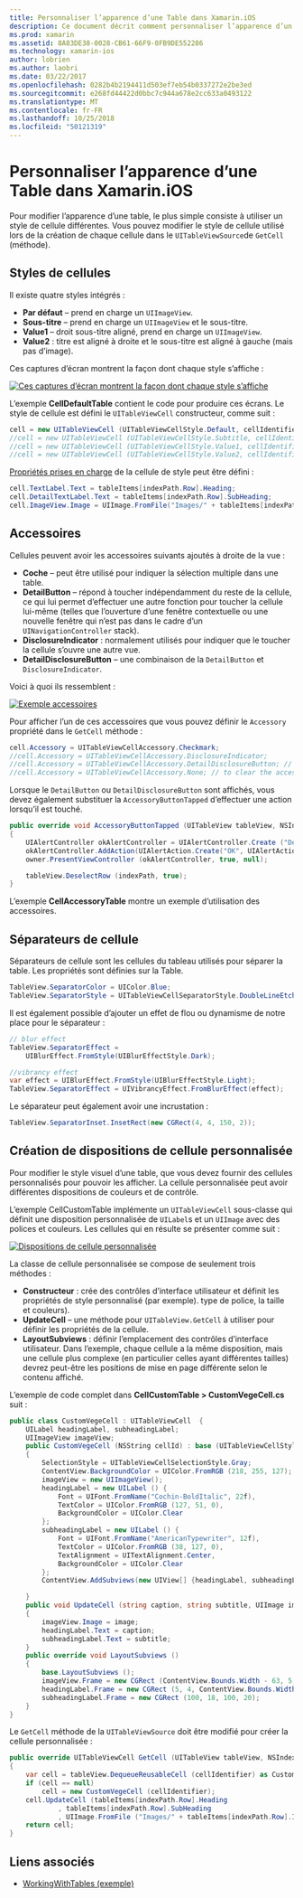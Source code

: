 ```yaml
---
title: Personnaliser l’apparence d’une Table dans Xamarin.iOS
description: Ce document décrit comment personnaliser l’apparence d’un tableau dans Xamarin.iOS. Il aborde les styles de cellules, les accessoires, les séparateurs de cellule et les dispositions de cellule personnalisé.
ms.prod: xamarin
ms.assetid: 8A83DE38-0028-CB61-66F9-0FB9DE552286
ms.technology: xamarin-ios
author: lobrien
ms.author: laobri
ms.date: 03/22/2017
ms.openlocfilehash: 0282b4b2194411d503ef7eb54b0337272e2be3ed
ms.sourcegitcommit: e268fd44422d0bbc7c944a678e2cc633a0493122
ms.translationtype: MT
ms.contentlocale: fr-FR
ms.lasthandoff: 10/25/2018
ms.locfileid: "50121319"
---
```

# <a name="customizing-a-tables-appearance-in-xamarinios"></a>Personnaliser l’apparence d’une Table dans Xamarin.iOS

Pour modifier l’apparence d’une table, le plus simple consiste à utiliser un style de cellule différentes. Vous pouvez modifier le style de cellule utilisé lors de la création de chaque cellule dans le `UITableViewSource`de `GetCell` (méthode).

## <a name="cell-styles"></a>Styles de cellules

Il existe quatre styles intégrés :

-  **Par défaut** – prend en charge un `UIImageView`.
-  **Sous-titre** – prend en charge un `UIImageView` et le sous-titre.
-  **Value1** – droit sous-titre aligné, prend en charge un `UIImageView`.
-  **Value2** : titre est aligné à droite et le sous-titre est aligné à gauche (mais pas d’image).


Ces captures d’écran montrent la façon dont chaque style s’affiche :

 [![](customizing-table-appearance-images/image7.png "Ces captures d’écran montrent la façon dont chaque style s’affiche")](customizing-table-appearance-images/image7.png#lightbox)

L’exemple **CellDefaultTable** contient le code pour produire ces écrans. Le style de cellule est défini le `UITableViewCell` constructeur, comme suit :

```csharp
cell = new UITableViewCell (UITableViewCellStyle.Default, cellIdentifier);
//cell = new UITableViewCell (UITableViewCellStyle.Subtitle, cellIdentifier);
//cell = new UITableViewCell (UITableViewCellStyle.Value1, cellIdentifier);
//cell = new UITableViewCell (UITableViewCellStyle.Value2, cellIdentifier);
```

[Propriétés prises en charge](http://developer.xamarin.com/api/type/UIKit.UITableViewCell/) de la cellule de style peut être défini :

```csharp
cell.TextLabel.Text = tableItems[indexPath.Row].Heading;
cell.DetailTextLabel.Text = tableItems[indexPath.Row].SubHeading;
cell.ImageView.Image = UIImage.FromFile("Images/" + tableItems[indexPath.Row].ImageName); // don't use for Value2
```

## <a name="accessories"></a>Accessoires

Cellules peuvent avoir les accessoires suivants ajoutés à droite de la vue :

-   **Coche** – peut être utilisé pour indiquer la sélection multiple dans une table.
-   **DetailButton** – répond à toucher indépendamment du reste de la cellule, ce qui lui permet d’effectuer une autre fonction pour toucher la cellule lui-même (telles que l’ouverture d’une fenêtre contextuelle ou une nouvelle fenêtre qui n’est pas dans le cadre d’un `UINavigationController` stack).
-   **DisclosureIndicator** : normalement utilisés pour indiquer que le toucher la cellule s’ouvre une autre vue.
-   **DetailDisclosureButton** – une combinaison de la `DetailButton` et `DisclosureIndicator`.


Voici à quoi ils ressemblent :

 [![](customizing-table-appearance-images/image8.png "Exemple accessoires")](customizing-table-appearance-images/image8.png#lightbox)

Pour afficher l’un de ces accessoires que vous pouvez définir le `Accessory` propriété dans le `GetCell` méthode :

```csharp
cell.Accessory = UITableViewCellAccessory.Checkmark;
//cell.Accessory = UITableViewCellAccessory.DisclosureIndicator;
//cell.Accessory = UITableViewCellAccessory.DetailDisclosureButton; // implement AccessoryButtonTapped
//cell.Accessory = UITableViewCellAccessory.None; // to clear the accessory
```

Lorsque le `DetailButton` ou `DetailDisclosureButton` sont affichés, vous devez également substituer la `AccessoryButtonTapped` d’effectuer une action lorsqu’il est touché.

```csharp
public override void AccessoryButtonTapped (UITableView tableView, NSIndexPath indexPath)
{
    UIAlertController okAlertController = UIAlertController.Create ("DetailDisclosureButton Touched", tableItems[indexPath.Row].Heading, UIAlertControllerStyle.Alert);
    okAlertController.AddAction(UIAlertAction.Create("OK", UIAlertActionStyle.Default, null));
    owner.PresentViewController (okAlertController, true, null);

    tableView.DeselectRow (indexPath, true);
}
```

L’exemple **CellAccessoryTable** montre un exemple d’utilisation des accessoires.

## <a name="cell-separators"></a>Séparateurs de cellule

Séparateurs de cellule sont les cellules du tableau utilisés pour séparer la table. Les propriétés sont définies sur la Table.

```csharp
TableView.SeparatorColor = UIColor.Blue;
TableView.SeparatorStyle = UITableViewCellSeparatorStyle.DoubleLineEtched;
```

Il est également possible d’ajouter un effet de flou ou dynamisme de notre place pour le séparateur :

```csharp
// blur effect
TableView.SeparatorEffect =
    UIBlurEffect.FromStyle(UIBlurEffectStyle.Dark);

//vibrancy effect
var effect = UIBlurEffect.FromStyle(UIBlurEffectStyle.Light);
TableView.SeparatorEffect = UIVibrancyEffect.FromBlurEffect(effect);
```

Le séparateur peut également avoir une incrustation :

```csharp
TableView.SeparatorInset.InsetRect(new CGRect(4, 4, 150, 2));
```

## <a name="creating-custom-cell-layouts"></a>Création de dispositions de cellule personnalisée

Pour modifier le style visuel d’une table, que vous devez fournir des cellules personnalisés pour pouvoir les afficher. La cellule personnalisée peut avoir différentes dispositions de couleurs et de contrôle.

L’exemple CellCustomTable implémente un `UITableViewCell` sous-classe qui définit une disposition personnalisée de `UILabel`s et un `UIImage` avec des polices et couleurs. Les cellules qui en résulte se présenter comme suit :

 [![](customizing-table-appearance-images/image9.png "Dispositions de cellule personnalisée")](customizing-table-appearance-images/image9.png#lightbox)

La classe de cellule personnalisée se compose de seulement trois méthodes :

-   **Constructeur** : crée des contrôles d’interface utilisateur et définit les propriétés de style personnalisé (par exemple). type de police, la taille et couleurs).
-   **UpdateCell** – une méthode pour `UITableView.GetCell` à utiliser pour définir les propriétés de la cellule.
-   **LayoutSubviews** : définir l’emplacement des contrôles d’interface utilisateur. Dans l’exemple, chaque cellule a la même disposition, mais une cellule plus complexe (en particulier celles ayant différentes tailles) devrez peut-être les positions de mise en page différente selon le contenu affiché.


L’exemple de code complet dans **CellCustomTable > CustomVegeCell.cs** suit :

```csharp
public class CustomVegeCell : UITableViewCell  {
    UILabel headingLabel, subheadingLabel;
    UIImageView imageView;
    public CustomVegeCell (NSString cellId) : base (UITableViewCellStyle.Default, cellId)
    {
        SelectionStyle = UITableViewCellSelectionStyle.Gray;
        ContentView.BackgroundColor = UIColor.FromRGB (218, 255, 127);
        imageView = new UIImageView();
        headingLabel = new UILabel () {
            Font = UIFont.FromName("Cochin-BoldItalic", 22f),
            TextColor = UIColor.FromRGB (127, 51, 0),
            BackgroundColor = UIColor.Clear
        };
        subheadingLabel = new UILabel () {
            Font = UIFont.FromName("AmericanTypewriter", 12f),
            TextColor = UIColor.FromRGB (38, 127, 0),
            TextAlignment = UITextAlignment.Center,
            BackgroundColor = UIColor.Clear
        };
        ContentView.AddSubviews(new UIView[] {headingLabel, subheadingLabel, imageView});

    }
    public void UpdateCell (string caption, string subtitle, UIImage image)
    {
        imageView.Image = image;
        headingLabel.Text = caption;
        subheadingLabel.Text = subtitle;
    }
    public override void LayoutSubviews ()
    {
        base.LayoutSubviews ();
        imageView.Frame = new CGRect (ContentView.Bounds.Width - 63, 5, 33, 33);
        headingLabel.Frame = new CGRect (5, 4, ContentView.Bounds.Width - 63, 25);
        subheadingLabel.Frame = new CGRect (100, 18, 100, 20);
    }
}
```

Le `GetCell` méthode de la `UITableViewSource` doit être modifié pour créer la cellule personnalisée :

```csharp
public override UITableViewCell GetCell (UITableView tableView, NSIndexPath indexPath)
{
    var cell = tableView.DequeueReusableCell (cellIdentifier) as CustomVegeCell;
    if (cell == null)
        cell = new CustomVegeCell (cellIdentifier);
    cell.UpdateCell (tableItems[indexPath.Row].Heading
            , tableItems[indexPath.Row].SubHeading
            , UIImage.FromFile ("Images/" + tableItems[indexPath.Row].ImageName) );
    return cell;
}
```



## <a name="related-links"></a>Liens associés

- [WorkingWithTables (exemple)](https://developer.xamarin.com/samples/monotouch/WorkingWithTables)
